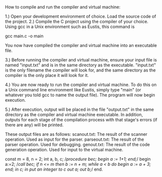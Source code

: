 How to compile and run the compiler and virtual machine:

1.) Open your development environment of choice. Load the source code of the project.
2.) Compile the C project using the compiler of your choice. Using gcc in a Unix environment such as Eustis, this command is

gcc main.c -o main

You now have compiled the compiler and virtual machine into an executable file.

3.) Before running the compiler and virtual machine, ensure your input file is named "input.txt" and is in the same directory as the executable. "input.txt" is the only filename the compiler will look for, and the same directory as the compiler is the only place it will look for it.

4.) You are now ready to run the compiler and virtual machine. To do this on a Unix command line environment like Eustis, simply type "main" (or whatever you told gcc to name the output file). The program will now begin execution.

5.) After execution, output will be placed in the file "output.txt" in the same directory as the compiler and virtual machine executable. In addition, outputs for each stage of the compilation process with that stage's errors (if there are any) will be printed.

These output files are as follows:
scanout.txt: The result of the scanner operation. Used as input for the parser.
parseout.txt: The result of the parser operation. Used for debugging.
genout.txt: The result of the code generation operation. Used for input to the virtual machine.


const
  m = 8,
  n = 2;
int  a, b, c;
/*procedure bec;
begin
a := 1+1;
end;*/
begin
a:=2;
/*call bec;
	if n <= m then
		b := n + m;
	while a < b do
		begin
			a := a + 3;
		end;
	in c; in put an integer to c
	out a;
	out b;*/
end.
